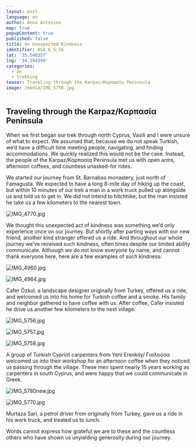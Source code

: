 ```yaml
---
layout: post
language: en
author: Anna Antoniou
map: true
popupContent: true
published: false
title: An Unexpected Kindness
identifier: ASA_6_5_16
lat: '35.540357'
lng: '34.194399'
categories:
  - en
  - trekking
teaser: Traveling through the Karpaz/Καρπασία Peninsula
image: /media/IMG_5756.jpg
---
```

## Traveling through the Karpaz/Καρπασία Peninsula 

When we first began our trek through north Cyprus, Vasili and I were unsure of what to expect. We assumed that, because we do not speak Turkish, we’d have a difficult time meeting people, navigating, and finding accommodations.  We quickly realized this would not be the case. Instead, the people of the Karpaz/Καρπασία Peninsula met us with open arms, afternoon coffees, and countless unasked-for rides. 

We started our journey from St. Barnabas monastery, just north of Famagusta. We expected to have a long 8-mile day of hiking up the coast, but within 10 minutes of our trek a man in a work truck pulled up alongside us and told us to get in. We did not intend to hitchhike, but the man insisted he take us a few kilometers to the nearest town.

![IMG_4770.jpg]({{site.baseurl}}/media/IMG_4770.jpg)

We thought this unexpected act of kindness was something we’d only experience once on our journey. But shortly after parting ways with our new friend, another kind stranger offered us a ride. And throughout our whole journey we’ve received such kindness, often times despite our limited ability communicate. Although we do not know everyone by name, and cannot thank everyone here, here are a few examples of such kindness: 

![IMG_4960.jpg]({{site.baseurl}}/media/IMG_4960.jpg)

![IMG_4964.jpg]({{site.baseurl}}/media/IMG_4964.jpg)


Cafer Özkul, a landscape designer originally from Turkey, offered us a ride, and welcomed us into his home for Turkish coffee and a smoke. His family and neighbor gathered to have coffee with us. After coffee, Cafer insisted he drive us another few kilometers to the next village.

![IMG_5756.jpg]({{site.baseurl}}/media/IMG_5756.jpg)

![IMG_5757.jpg]({{site.baseurl}}/media/IMG_5757.jpg)

![IMG_5758.jpg]({{site.baseurl}}/media/IMG_5758.jpg)

A group of Turkish Cypriot carpenters from Yeni Erenköy/ Γιαλούσα welcomed us into their workshop for an afternoon coffee when they noticed us passing through the village. These men spent nearly 15 years working as carpenters in south Cyprus, and were happy that we could communicate in Greek. 

![IMG_5780new.jpg]({{site.baseurl}}/media/IMG_5780new.jpg)

![IMG_5770.jpg]({{site.baseurl}}/media/IMG_5770.jpg)

Murtaza Sari, a petrol driver from originally from Turkey, gave us a ride in his work truck, and treated us to lunch.  

Words cannot express how grateful we are to these and the countless others who have shown us unyielding generosity during our journey.
